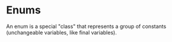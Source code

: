 # Enums

An enum is a special "class" that represents a group of constants (unchangeable variables, like final variables).
